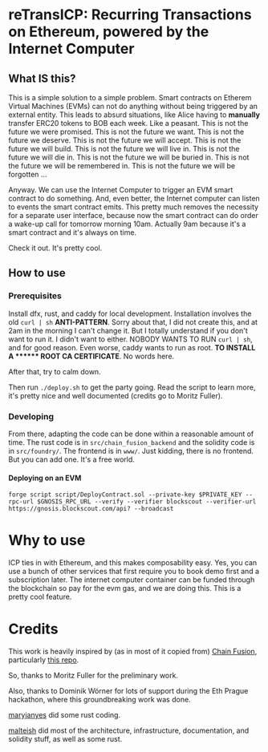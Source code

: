 # reTransICP: Recurring Transactions on Ethereum, powered by the Internet Computer

## What IS this?

This is a simple solution to a simple problem.
Smart contracts on Etherem Virtual Machines (EVMs) can not do anything without being triggered by an external entity. This leads to absurd situations, like Alice having to **manually** transfer ERC20 tokens to BOB each week. Like a peasant. This is not the future we were promised. This is not the future we want. This is not the future we deserve. This is not the future we will accept. This is not the future we will build. This is not the future we will live in. This is not the future we will die in. This is not the future we will be buried in. This is not the future we will be remembered in. This is not the future we will be forgotten ...

Anyway. We can use the Internet Computer to trigger an EVM smart contract to do something. And, even better, the Internet computer can listen to events the smart contract emits. This pretty much removes the necessity for a separate user interface, because now the smart contract can do order a wake-up call for tomorrow morning 10am. Actually 9am because it's a smart contract and it's always on time.

Check it out. It's pretty cool.

## How to use

### Prerequisites

Install dfx, rust, and caddy for local development. Installation involves the old `curl | sh` **ANTI-PATTERN**. Sorry about that, I did not create this, and at 2am in the morning I can't change it. But I totally understand if you don't want to run it. I didn't want to either. NOBODY WANTS TO RUN `curl | sh`, and for good reason.
Even worse, caddy wants to run as root. **TO INSTALL A \*\*\*\*\*\* ROOT CA CERTIFICATE**. No words here.

After that, try to calm down.

Then run `./deploy.sh` to get the party going. Read the script to learn more, it's pretty nice and well documented (credits go to Moritz Fuller).

### Developing

From there, adapting the code can be done within a reasonable amount of time. The rust code is in `src/chain_fusion_backend` and the solidity code is in `src/foundry/`. The frontend is in `www/`. Just kidding, there is no frontend. But you can add one. It's a free world.

#### Deploying on an EVM

`forge script script/DeployContract.sol --private-key $PRIVATE_KEY --rpc-url $GNOSIS_RPC_URL --verify --verifier blockscout --verifier-url https://gnosis.blockscout.com/api? --broadcast`

# Why to use

ICP ties in with Ethereum, and this makes composability easy. Yes, you can use a bunch of other services that first require you to book demo first and a subscription later. The internet computer container can be funded through the blockchain so pay for the evm gas, and we are doing this. This is a pretty cool feature.

# Credits

This work is heavily inspired by (as in most of it copied from) [Chain Fusion](https://internetcomputer.org/chainfusion), particularly [this repo](https://github.com/letmejustputthishere/chain-fusion-starter).

So, thanks to Moritz Fuller for the preliminary work.

Also, thanks to Dominik Wörner for lots of support during the Eth Prague hackathon, where this groundbreaking work was done.

[maryjanyes](https://github.com/maryjanyes) did some rust coding.

[malteish](https://github.com/malteish) did most of the architecture, infrastructure, documentation, and solidity stuff, as well as some rust.
